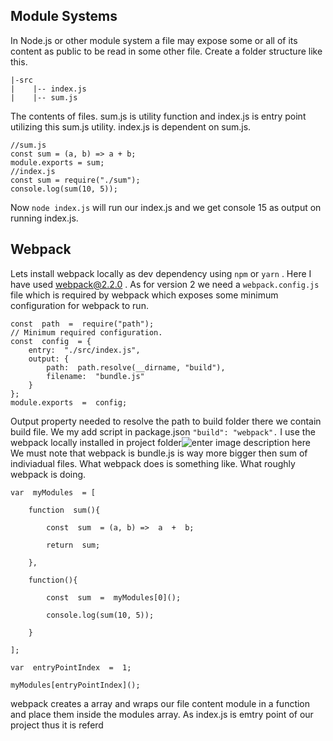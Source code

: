 ## Module Systems
In Node.js or other module system a file may expose some or all of its content as public to be read in some other file. Create a folder structure like this.

    |-src
	|    |-- index.js
	|    |-- sum.js

The contents of files. sum.js is utility function and index.js is entry point utilizing this sum.js utility. index.js is dependent on sum.js.

    //sum.js 
    const sum = (a, b) => a + b;
    module.exports = sum;
    //index.js
    const sum = require("./sum");
    console.log(sum(10, 5));
Now `node index.js` will run our index.js and we get console 15 as output on running index.js. 
## Webpack
Lets install webpack locally as dev dependency using `npm` or `yarn` . Here I have used webpack@2.2.0 . As for version 2 we need a `webpack.config.js` file which is required by webpack which exposes some minimum configuration for webpack to run.

   

    const  path  =  require("path");
    // Minimum required configuration.
    const  config  = {
	    entry:  "./src/index.js",
	    output: {
		    path:  path.resolve(__dirname, "build"),
		    filename:  "bundle.js"
	    }
    }; 
    module.exports  =  config;

Output property needed to resolve the path to build folder there we contain build file. We my add script in package.json `"build": "webpack".` I  use the  webpack locally installed in project folder![enter image description here](https://res.cloudinary.com/ajcloud/image/upload/v1563726454/webpack-compile-console.png)
We must note that webpack is bundle.js is way more bigger then sum of indiviadual files. What webpack does is something like.
What roughly webpack is doing.

    var  myModules  = [

	    function  sum(){
	    
		    const  sum  = (a, b) =>  a  +  b;
		    
		    return  sum;
	    
	    },
    
	    function(){
	    
		    const  sum  =  myModules[0]();
		    
		    console.log(sum(10, 5));
		    
	    }
    
    ];
    
    var  entryPointIndex  =  1;
    
    myModules[entryPointIndex]();

webpack creates a array and wraps our file content  module in a function and place them inside the modules array. As index.js is emtry point of our project thus it is referd
<!--stackedit_data:
eyJoaXN0b3J5IjpbNTYzNTk0NzIxLC0xNjkzMDk4MzMwLDU2NT
c2ODc2NywtNDAxODA3ODIwLC0yMDg4NzQ2NjEyXX0=
-->